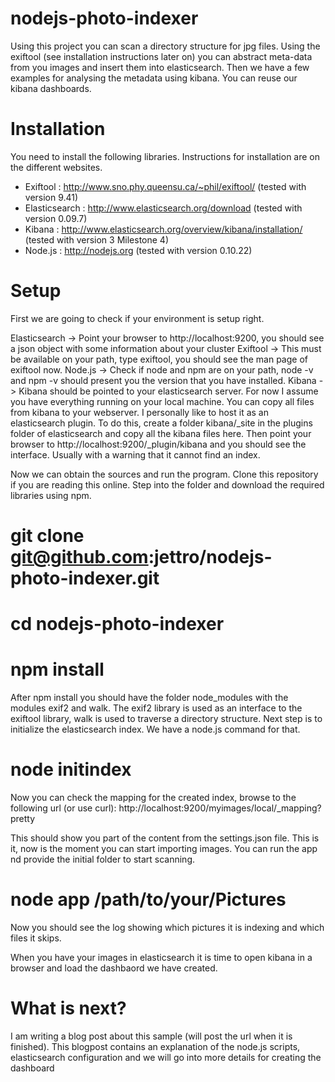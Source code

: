 nodejs-photo-indexer
====================

Using this project you can scan a directory structure for jpg files. Using the exiftool (see installation instructions later on) you can abstract meta-data from you images and insert them into elasticsearch. Then we have a few examples for analysing the metadata using kibana. You can reuse our kibana dashboards.

Installation
============

You need to install the following libraries. Instructions for installation are on the different websites.
* Exiftool : http://www.sno.phy.queensu.ca/~phil/exiftool/ (tested with version 9.41)
* Elasticsearch : http://www.elasticsearch.org/download (tested with version 0.09.7)
* Kibana : http://www.elasticsearch.org/overview/kibana/installation/ (tested with version 3 Milestone 4)
* Node.js : http://nodejs.org (tested with version 0.10.22)

Setup
=====

First we are going to check if your environment is setup right.

Elasticsearch -> Point your browser to http://localhost:9200, you should see a json object with some information about your cluster
Exiftool -> This must be available on your path, type exiftool, you should see the man page of exiftool now.
Node.js -> Check if node and npm are on your path, node -v and npm -v should present you the version that you have installed.
Kibana -> Kibana should be pointed to your elasticsearch server. For now I assume you have everything running on your local machine. You can copy all files from kibana to your webserver. I personally like to host it as an elasticsearch plugin. To do this, create a folder kibana/_site in the plugins folder of elasticsearch and copy all the kibana files here. Then point your browser to http://localhost:9200/_plugin/kibana and you should see the interface. Usually with a warning that it cannot find an index.

Now we can obtain the sources and run the program. Clone this repository if you are reading this online. Step into the folder and download the required libraries using npm.

# git clone git@github.com:jettro/nodejs-photo-indexer.git
# cd nodejs-photo-indexer
# npm install

After npm install you should have the folder node_modules with the modules exif2 and walk. The exif2 library is used as an interface to the exiftool library, walk is used to traverse a directory structure. Next step is to initialize the elasticsearch index. We have a node.js command for that.

# node initindex

Now you can check the mapping for the created index, browse to the following url (or use curl):
http://localhost:9200/myimages/local/_mapping?pretty

This should show you part of the content from the settings.json file. This is it, now is the moment you can start importing images. You can run the app nd provide the initial folder to start scanning.

# node app /path/to/your/Pictures

Now you should see the log showing which pictures it is indexing and which files it skips.

When you have your images in elasticsearch it is time to open kibana in a browser and load the dashbaord we have created.

What is next?
=============

I am writing a blog post about this sample (will post the url when it is finished). This blogpost contains an explanation of the node.js scripts, elasticsearch configuration and we will go into more details for creating the dashboard